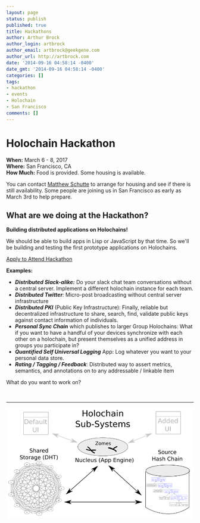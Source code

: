 ```yaml
---
layout: page
status: publish
published: true
title: Hackathons
author: Arthur Brock
author_login: artbrock
author_email: artbrock@geekgene.com
author_url: http://artbrock.com
date: '2014-09-16 04:58:14 -0400'
date_gmt: '2014-09-16 04:58:14 -0400'
categories: []
tags:
- hackathon
- events
- Holochain
- San Francisco
comments: []
---
```

# Holochain Hackathon

 **When:** March 6 - 8, 2017 <br />
 **Where:** San Francisco, CA <br />
 **How Much:** Food is provided. Some housing is available. <br />

 You can contact [Matthew Schutte](http://matthewschutte.com/about/) to arrange for housing and see if there is still availability. Some people are joining us in San Francisco as early as March 3rd to help prepare.

## What are we doing at the Hackathon?
**Building distributed applications on Holochains!**

We should be able to build apps in Lisp or JavaScript by that time. So we'll be building and testing the first prototype applications on Holochains.
<br />

<a class="btn btn-primary btn-xl" href="https://docs.google.com/forms/d/e/1FAIpQLSfpI63MxUf0yxKHRlQr5k0TYG2woJvuwwBEzg3CYgZARqm7TQ/viewform?c=0&w=1">Apply to Attend Hackathon</a>

**Examples:**
 - _**Distributed Slack-alike:**_ Do your slack chat team conversations without a central server. Implement a different holochain instance for each team.
 - _**Distributed Twitter**:_ Micro-post broadcasting without central server infrastructure
 - _**Distributed PKI**_ (Public Key Infrastructure): Finally, reliable  but decentralized infrastructure to share, search, find, validate public keys against contact information of individuals.
 - _**Personal Sync Chain**_ which publishes to larger Group Holochains: What if you want to have a handful of your devices synchronize with each other on a holochain, but present themselves as a unified address in groups you participate in?
 - _**Quantified Self Universal Logging**_ App: Log whatever you want to your personal data store.
 - _**Rating / Tagging / Feedback**_: Distributed way to assert metrics, semantics, and annotations on to any addressable / linkable item

What do you want to work on?

<br />
<hr>

![Holochain_Subsystems](/images/Holochain_Subsystems.png)
